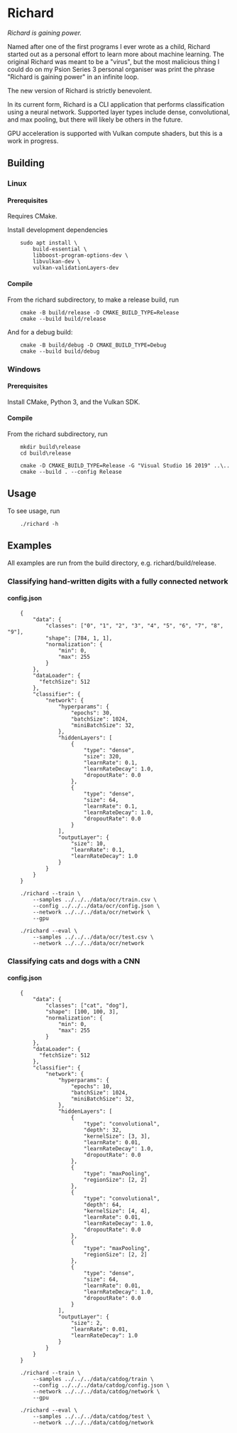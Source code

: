 Richard
=======

*Richard is gaining power.*

Named after one of the first programs I ever wrote as a child, Richard started out as a personal effort to learn more about machine learning. The original Richard was meant to be a "virus", but the most malicious thing I could do on my Psion Series 3 personal organiser was print the phrase "Richard is gaining power" in an infinite loop.

The new version of Richard is strictly benevolent.

In its current form, Richard is a CLI application that performs classification using a neural network. Supported layer types include dense, convolutional, and max pooling, but there will likely be others in the future.

GPU acceleration is supported with Vulkan compute shaders, but this is a work in progress.


Building
--------

### Linux

#### Prerequisites

Requires CMake.

Install development dependencies

```
    sudo apt install \
        build-essential \
        libboost-program-options-dev \
        libvulkan-dev \
        vulkan-validationLayers-dev
```

#### Compile

From the richard subdirectory, to make a release build, run

```
    cmake -B build/release -D CMAKE_BUILD_TYPE=Release
    cmake --build build/release
```

And for a debug build:

```
    cmake -B build/debug -D CMAKE_BUILD_TYPE=Debug
    cmake --build build/debug
```

### Windows

#### Prerequisites

Install CMake, Python 3, and the Vulkan SDK.

#### Compile

From the richard subdirectory, run

```
    mkdir build\release
    cd build\release

    cmake -D CMAKE_BUILD_TYPE=Release -G "Visual Studio 16 2019" ..\..
    cmake --build . --config Release
```

Usage
-----

To see usage, run

```
    ./richard -h
```


Examples
--------

All examples are run from the build directory, e.g. richard/build/release.

### Classifying hand-written digits with a fully connected network

#### config.json

```
    {
        "data": {
            "classes": ["0", "1", "2", "3", "4", "5", "6", "7", "8", "9"],
            "shape": [784, 1, 1],
            "normalization": {
                "min": 0,
                "max": 255
            }
        },
        "dataLoader": {
          "fetchSize": 512
        },
        "classifier": {
            "network": {
                "hyperparams": {
                    "epochs": 30,
                    "batchSize": 1024,
                    "miniBatchSize": 32,
                },
                "hiddenLayers": [
                    {
                        "type": "dense",
                        "size": 320,
                        "learnRate": 0.1,
                        "learnRateDecay": 1.0,
                        "dropoutRate": 0.0
                    },
                    {
                        "type": "dense",
                        "size": 64,
                        "learnRate": 0.1,
                        "learnRateDecay": 1.0,
                        "dropoutRate": 0.0
                    }
                ],
                "outputLayer": {
                    "size": 10,
                    "learnRate": 0.1,
                    "learnRateDecay": 1.0
                }
            }
        }
    }

```

```
    ./richard --train \
        --samples ../../../data/ocr/train.csv \
        --config ../../../data/ocr/config.json \
        --network ../../../data/ocr/network \
        --gpu

    ./richard --eval \
        --samples ../../../data/ocr/test.csv \
        --network ../../../data/ocr/network
```

### Classifying cats and dogs with a CNN

#### config.json

```
    {
        "data": {
            "classes": ["cat", "dog"],
            "shape": [100, 100, 3],
            "normalization": {
                "min": 0,
                "max": 255
            }
        },
        "dataLoader": {
          "fetchSize": 512
        },
        "classifier": {
            "network": {
                "hyperparams": {
                    "epochs": 10,
                    "batchSize": 1024,
                    "miniBatchSize": 32,
                },
                "hiddenLayers": [
                    {
                        "type": "convolutional",
                        "depth": 32,
                        "kernelSize": [3, 3],
                        "learnRate": 0.01,
                        "learnRateDecay": 1.0,
                        "dropoutRate": 0.0
                    },
                    {
                        "type": "maxPooling",
                        "regionSize": [2, 2]
                    },
                    {
                        "type": "convolutional",
                        "depth": 64,
                        "kernelSize": [4, 4],
                        "learnRate": 0.01,
                        "learnRateDecay": 1.0,
                        "dropoutRate": 0.0
                    },
                    {
                        "type": "maxPooling",
                        "regionSize": [2, 2]
                    },
                    {
                        "type": "dense",
                        "size": 64,
                        "learnRate": 0.01,
                        "learnRateDecay": 1.0,
                        "dropoutRate": 0.0
                    }
                ],
                "outputLayer": {
                    "size": 2,
                    "learnRate": 0.01,
                    "learnRateDecay": 1.0
                }
            }
        }
    }
```

```
    ./richard --train \
        --samples ../../../data/catdog/train \
        --config ../../../data/catdog/config.json \
        --network ../../../data/catdog/network \
        --gpu

    ./richard --eval \
        --samples ../../../data/catdog/test \
        --network ../../../data/catdog/network
```


